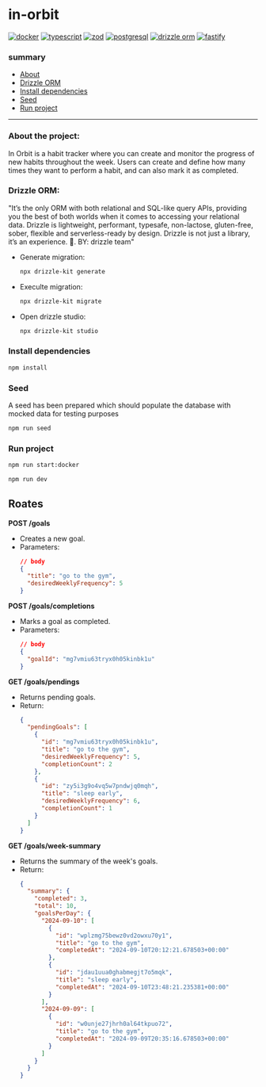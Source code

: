 # in-orbit

[![docker](https://img.shields.io/badge/docker-030712?logo=docker)](https://www.docker.com/)
[![typescript](https://img.shields.io/badge/typescript-030712?logo=typescript)](https://www.typescriptlang.org/)
[![zod](https://img.shields.io/badge/zod-3E67B1?logo=zod)](https://zod.dev/)
[![postgresql](https://img.shields.io/badge/postgresql-030712?logo=postgresql)](https://www.postgresql.org/)
[![drizzle orm](https://img.shields.io/badge/drizzle_orm-030712?logo=drizzle)](https://orm.drizzle.team/)
[![fastify](https://img.shields.io/badge/fastify-030712?logo=fastify)](https://fastify.dev/)

### summary

- [About](#about-the-project)
- [Drizzle ORM](#drizzle-orm)
- [Install dependencies](#install-dependencies)
- [Seed](#seed)
- [Run project](#run-project)

---

### About the project:
In Orbit is a habit tracker where you can create and monitor the progress of new habits throughout the week. Users can create and define how many times they want to perform a habit, and can also mark it as completed.

### Drizzle ORM:
"It’s the only ORM with both relational and SQL-like query APIs, providing you the best of both worlds when it comes to accessing your relational data. Drizzle is lightweight, performant, typesafe, non-lactose, gluten-free, sober, flexible and serverless-ready by design. Drizzle is not just a library, it’s an experience. 🤩. BY: drizzle team"

- Generate migration:
  ```sh
  npx drizzle-kit generate
  ```

- Execulte migration:
  ```sh
  npx drizzle-kit migrate
  ```

- Open drizzle studio:
  ```sh
  npx drizzle-kit studio
  ```

### Install dependencies
```bash
npm install
```

### Seed
A seed has been prepared which should populate the database with mocked data for testing purposes
```sh
npm run seed
```

### Run project
```bash
npm run start:docker
```
```bash
npm run dev
```

## Roates
**POST /goals**
- Creates a new goal.
- Parameters:
    ```json
    // body
    {
      "title": "go to the gym",
      "desiredWeeklyFrequency": 5
    }
    ```

**POST /goals/completions**
- Marks a goal as completed.
- Parameters:
    ```json
    // body
    {
      "goalId": "mg7vmiu63tryx0h05kinbk1u"
    }
    ```

**GET /goals/pendings**
- Returns pending goals.
- Return:
    ```json
    {
      "pendingGoals": [
        {
          "id": "mg7vmiu63tryx0h05kinbk1u",
          "title": "go to the gym",
          "desiredWeeklyFrequency": 5,
          "completionCount": 2
        },
        {
          "id": "zy5i3g9o4vq5w7pndwjq0mqh",
          "title": "sleep early",
          "desiredWeeklyFrequency": 6,
          "completionCount": 1
        }
      ]
    }
    ```

**GET /goals/week-summary**
- Returns the summary of the week's goals.
- Return:
    ```json
    {
      "summary": {
        "completed": 3,
        "total": 10,
        "goalsPerDay": {
          "2024-09-10": [
            {
              "id": "wplzmg75bewz0vd2owxu70y1",
              "title": "go to the gym",
              "completedAt": "2024-09-10T20:12:21.678503+00:00"
            },
            {
              "id": "jdau1uua0ghabmegjt7o5mqk",
              "title": "sleep early",
              "completedAt": "2024-09-10T23:48:21.235381+00:00"
            }
          ],
          "2024-09-09": [
            {
              "id": "w0unje27jhrh0al64tkpuo72",
              "title": "go to the gym",
              "completedAt": "2024-09-09T20:35:16.678503+00:00"
            }
          ]
        }
      }
    }
    ```
